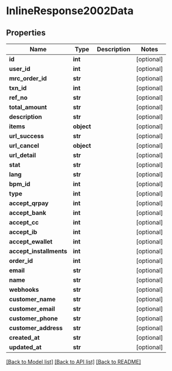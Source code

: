 # InlineResponse2002Data

## Properties
Name | Type | Description | Notes
------------ | ------------- | ------------- | -------------
**id** | **int** |  | [optional] 
**user_id** | **int** |  | [optional] 
**mrc_order_id** | **str** |  | [optional] 
**txn_id** | **int** |  | [optional] 
**ref_no** | **str** |  | [optional] 
**total_amount** | **str** |  | [optional] 
**description** | **str** |  | [optional] 
**items** | **object** |  | [optional] 
**url_success** | **str** |  | [optional] 
**url_cancel** | **object** |  | [optional] 
**url_detail** | **str** |  | [optional] 
**stat** | **str** |  | [optional] 
**lang** | **str** |  | [optional] 
**bpm_id** | **int** |  | [optional] 
**type** | **int** |  | [optional] 
**accept_qrpay** | **int** |  | [optional] 
**accept_bank** | **int** |  | [optional] 
**accept_cc** | **int** |  | [optional] 
**accept_ib** | **int** |  | [optional] 
**accept_ewallet** | **int** |  | [optional] 
**accept_installments** | **int** |  | [optional] 
**order_id** | **int** |  | [optional] 
**email** | **str** |  | [optional] 
**name** | **str** |  | [optional] 
**webhooks** | **str** |  | [optional] 
**customer_name** | **str** |  | [optional] 
**customer_email** | **str** |  | [optional] 
**customer_phone** | **str** |  | [optional] 
**customer_address** | **str** |  | [optional] 
**created_at** | **str** |  | [optional] 
**updated_at** | **str** |  | [optional] 

[[Back to Model list]](../README.md#documentation-for-models) [[Back to API list]](../README.md#documentation-for-api-endpoints) [[Back to README]](../README.md)


